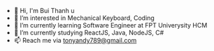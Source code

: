 - 👋 Hi, I'm Bui Thanh u
- 👀 I’m interested in Mechanical Keyboard, Coding
- 🌱 I’m currently learning Software Engineer at FPT Univerysity HCM
- 💞️ I’m currently studying ReactJS, Java, NodeJS, C#
- 📫 Reach me via tonyandy789@gmail.com

<!---
tonyandy5630/tonyandy5630 is a ✨ special ✨ repository because its `README.md` (this file) appears on your GitHub profile.
You can click the Preview link to take a look at your changes.
--->
